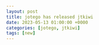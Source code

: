 ```yaml
---
layout: post
title: jotego has released jtkiwi
date: 2023-05-13 01:00:00 +0000
categories: [jotego, jtkiwi]
tags: [new]
---
```


